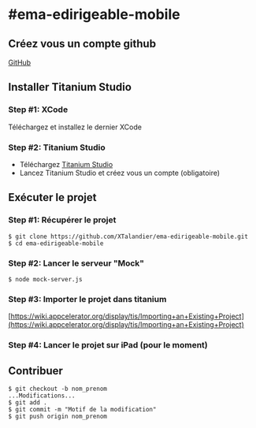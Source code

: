 #ema-edirigeable-mobile
======================
## Créez vous un compte github
[GitHub](http://github.com)

## Installer Titanium Studio
### Step #1: XCode
Téléchargez et installez le dernier XCode

### Step #2: Titanium Studio
* Téléchargez [Titanium Studio](http://www.appcelerator.com/titanium/titanium-studio/)
* Lancez Titanium Studio et créez vous un compte (obligatoire)


## Exécuter le projet
### Step #1: Récupérer le projet
```
$ git clone https://github.com/XTalandier/ema-edirigeable-mobile.git
$ cd ema-edirigeable-mobile
```

### Step #2: Lancer le serveur "Mock"
```
$ node mock-server.js
```

### Step #3: Importer le projet dans titanium
[https://wiki.appcelerator.org/display/tis/Importing+an+Existing+Project](https://wiki.appcelerator.org/display/tis/Importing+an+Existing+Project)

### Step #4: Lancer le projet sur iPad (pour le moment)

## Contribuer
```
$ git checkout -b nom_prenom
...Modifications...
$ git add .
$ git commit -m "Motif de la modification"
$ git push origin nom_prenom
```


